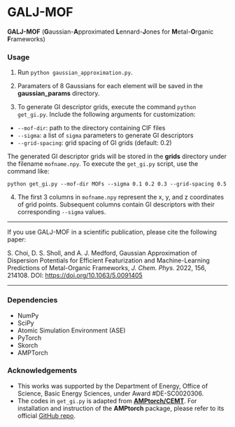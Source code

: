 # GALJ-MOF

**GALJ-MOF** (**G**aussian-**A**pproximated **L**ennard-**J**ones for **M**etal-**O**rganic **F**rameworks)

### Usage

1. Run `python gaussian_approximation.py`.

2. Paramaters of 8 Gaussians for each element will be saved in the **gaussian_params** directory.

3. To generate GI descriptor grids, execute the command `python get_gi.py`. Include the following arguments for customization:

- `--mof-dir`: path to the directory containing CIF files
- `--sigma`: a list of `sigma` parameters to generate GI descriptors
- `--grid-spacing`: grid spacing of GI grids (default: 0.2)

The generated GI descriptor grids will be stored in the **grids** directory under the filename `mofname.npy`. To execute the `get_gi.py` script, use the command like:

`python get_gi.py --mof-dir MOFs --sigma 0.1 0.2 0.3 --grid-spacing 0.5`

4. The first 3 columns in `mofname.npy` represent the x, y, and z coordinates of grid points. Subsequent columns contain GI descriptors with their corresponding `--sigma` values.

---

If you use GALJ-MOF in a scientific publication, please cite the following paper:

S. Choi, D. S. Sholl, and A. J. Medford, Gaussian Approximation of Dispersion Potentials for Efficient Featurization and Machine-Learning Predictions of Metal-Organic Frameworks, *J. Chem. Phys.* 2022, 156, 214108. DOI: https://doi.org/10.1063/5.0091405

---

### Dependencies
- NumPy
- SciPy
- Atomic Simulation Environment (ASE)
- PyTorch
- Skorch
- AMPTorch

### Acknowledgements
- This works was supported by the Department of Energy, Office of Science, Basic Energy Sciences, under Award #DE-SC0020306.
- The codes in `get_gi.py` is adapted from [**AMPtorch/CEMT**](https://github.com/ulissigroup/amptorch/tree/CEMT). For installation and instruction of the **AMPtorch** package, please refer to its official [GitHub repo](https://github.com/ulissigroup/amptorch).
